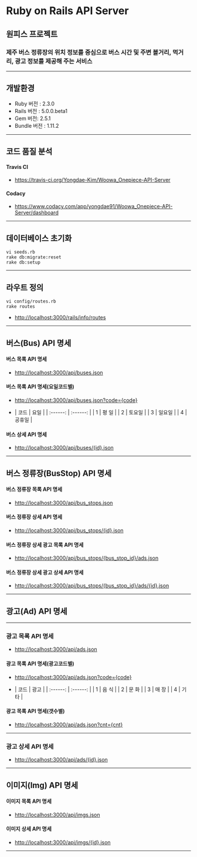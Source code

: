 # Ruby on Rails API Server

## 원피스 프로젝트

### 제주 버스 정류장의 위치 정보를 중심으로 버스 시간 및 주변 볼거리, 먹거리, 광고 정보를 제공해 주는 서비스

***
## 개발환경

- Ruby 버전 : 2.3.0
- Rails 버전 : 5.0.0.beta1
- Gem 버전: 2.5.1
- Bundle 버전 : 1.11.2

***

## 코드 품질 분석

#### Travis CI
- <https://travis-ci.org/Yongdae-Kim/Woowa_Onepiece-API-Server>

#### Codacy
- <https://www.codacy.com/app/yongdae91/Woowa_Onepiece-API-Server/dashboard>

***

## 데이터베이스 초기화

```
vi seeds.rb
rake db:migrate:reset
rake db:setup
```

***

##  라우트 정의

```
vi config/routes.rb
rake routes
```

- <http://localhost:3000/rails/info/routes>

***

## 버스(Bus) API 명세

#### 버스 목록 API 명세

- <http://localhost:3000/api/buses.json>

#### 버스 목록 API 명세(요일코드별)

- <http://localhost:3000/api/buses.json?code={code}>

- | 코드     | 요일     |
| :------: | :------: |
| 1        | 평  일   |
| 2        | 토요일   |
| 3        | 일요일   |
| 4        | 공휴일   |

#### 버스 상세 API 명세

- <http://localhost:3000/api/buses/{id}.json>

***

## 버스 정류장(BusStop) API 명세

#### 버스 정류장 목록 API 명세

- <http://localhost:3000/api/bus_stops.json>

#### 버스 정류장 상세 API 명세

- <http://localhost:3000/api/bus_stops/{id}.json>

#### 버스 정류장 상세 광고 목록 API 명세

- <http://localhost:3000/api/bus_stops/{bus_stop_id}/ads.json>

#### 버스 정류장 상세 광고 상세 API 명세

- <http://localhost:3000/api/bus_stops/{bus_stop_id}/ads/{id}.json>

***

## 광고(Ad) API 명세

***

### 광고 목록 API 명세

- <http://localhost:3000/api/ads.json>

#### 광고 목록 API 명세(광고코드별)

- <http://localhost:3000/api/ads.json?code={code}>

- | 코드     | 광고     |
| :------: | :------: |
| 1        | 음  식   |
| 2        | 문  화   |
| 3        | 매  장   |
| 4        | 기  타   |

#### 광고 목록 API 명세(갯수별)

- <http://localhost:3000/api/ads.json?cnt={cnt}>

***

### 광고 상세 API 명세

- <http://localhost:3000/api/ads/{id}.json>

***

## 이미지(Img) API 명세

#### 이미지 목록 API 명세

- <http://localhost:3000/api/imgs.json>

#### 이미지 상세 API 명세

- <http://localhost:3000/api/imgs/{id}.json>

***

